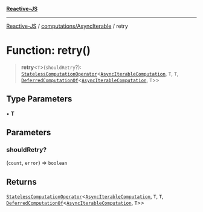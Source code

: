 [**Reactive-JS**](../../../README.md)

***

[Reactive-JS](../../../README.md) / [computations/AsyncIterable](../README.md) / retry

# Function: retry()

> **retry**\<`T`\>(`shouldRetry`?): [`StatelessComputationOperator`](../../type-aliases/StatelessComputationOperator.md)\<[`AsyncIterableComputation`](../interfaces/AsyncIterableComputation.md), `T`, `T`, [`DeferredComputationOf`](../../type-aliases/DeferredComputationOf.md)\<[`AsyncIterableComputation`](../interfaces/AsyncIterableComputation.md), `T`\>\>

## Type Parameters

• **T**

## Parameters

### shouldRetry?

(`count`, `error`) => `boolean`

## Returns

[`StatelessComputationOperator`](../../type-aliases/StatelessComputationOperator.md)\<[`AsyncIterableComputation`](../interfaces/AsyncIterableComputation.md), `T`, `T`, [`DeferredComputationOf`](../../type-aliases/DeferredComputationOf.md)\<[`AsyncIterableComputation`](../interfaces/AsyncIterableComputation.md), `T`\>\>
